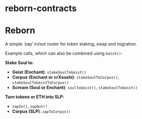 # reborn-contracts

# Reborn

A simple ‘zap’ in/out router for token staking, swap and migration.

Example calls, which can also be combined using `batch()`:

**Stake Soul to:**

* **Geist** **(Enchant)**: `stakeSoulToGeist()`
* **Corpus** **(Enchant or crXsushi)**: `stakeSoulToCorpus()`, `stakeSoulToGeistToCorpus()`
* **Scream** **(Soul or Enchant)**: `soulToGeist()`, `stakeSoulToGeist()`

**Turn tokens or ETH into SLP:**

* `zapIn()`, `zapOut()` 
* **Corpus (SLP)**: `zapToCorpus()`
